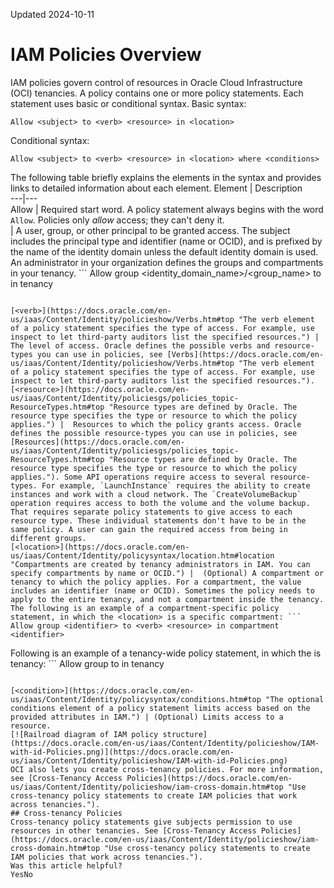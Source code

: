 Updated 2024-10-11
# IAM Policies Overview
IAM policies govern control of resources in Oracle Cloud Infrastructure (OCI) tenancies.
A policy contains one or more policy statements. Each statement uses basic or conditional syntax.
Basic syntax:
```
Allow <subject> to <verb> <resource> in <location>
```

Conditional syntax:
```
Allow <subject> to <verb> <resource> in <location> where <conditions>
```

The following table briefly explains the elements in the syntax and provides links to detailed information about each element.
Element | Description  
---|---  
Allow | Required start word. A policy statement always begins with the word `Allow`. Policies only _allow_ access; they can't deny it.  
[<subject>](https://docs.oracle.com/en-us/iaas/Content/Identity/policysyntax/subject.htm#subject "The subject of an IAM policy specifies the groups or principals that the policy grants permission to.") |  A user, group, or other principal to be granted access. The subject includes the principal type and identifier (name or OCID), and is prefixed by the name of the identity domain unless the default identity domain is used. An administrator in your organization defines the groups and compartments in your tenancy.  ```
Allow group <identity_domain_name>/<group_name> to <verb> <resource-type> in tenancy
```
  
[<verb>](https://docs.oracle.com/en-us/iaas/Content/Identity/policieshow/Verbs.htm#top "The verb element of a policy statement specifies the type of access. For example, use inspect to let third-party auditors list the specified resources.") | The level of access. Oracle defines the possible verbs and resource-types you can use in policies, see [Verbs](https://docs.oracle.com/en-us/iaas/Content/Identity/policieshow/Verbs.htm#top "The verb element of a policy statement specifies the type of access. For example, use inspect to let third-party auditors list the specified resources.").  
[<resource>](https://docs.oracle.com/en-us/iaas/Content/Identity/policiesgs/policies_topic-ResourceTypes.htm#top "Resource types are defined by Oracle. The resource type specifies the type or resource to which the policy applies.") |  Resources to which the policy grants access. Oracle defines the possible resource-types you can use in policies, see [Resources](https://docs.oracle.com/en-us/iaas/Content/Identity/policiesgs/policies_topic-ResourceTypes.htm#top "Resource types are defined by Oracle. The resource type specifies the type or resource to which the policy applies."). Some API operations require access to several resource-types. For example, `LaunchInstance` requires the ability to create instances and work with a cloud network. The `CreateVolumeBackup` operation requires access to both the volume and the volume backup. That requires separate policy statements to give access to each resource type. These individual statements don't have to be in the same policy. A user can gain the required access from being in different groups.   
[<location>](https://docs.oracle.com/en-us/iaas/Content/Identity/policysyntax/location.htm#location "Compartments are created by tenancy administrators in IAM. You can specify compartments by name or OCID.") |  (Optional) A compartment or tenancy to which the policy applies. For a compartment, the value includes an identifier (name or OCID). Sometimes the policy needs to apply to the entire tenancy, and not a compartment inside the tenancy. The following is an example of a compartment-specific policy statement, in which the <location> is a specific compartment: ```
Allow group <identifier> to <verb> <resource> in compartment <identifier>
```
Following is an example of a tenancy-wide policy statement, in which the <location> is tenancy: ```
Allow group <identifier> to <verb> <resource> in tenancy 
```
  
[<condition>](https://docs.oracle.com/en-us/iaas/Content/Identity/policysyntax/conditions.htm#top "The optional conditions element of a policy statement limits access based on the provided attributes in IAM.") | (Optional) Limits access to a resource.  
[![Railroad diagram of IAM policy structure](https://docs.oracle.com/en-us/iaas/Content/Identity/policieshow/IAM-with-id-Policies.png)](https://docs.oracle.com/en-us/iaas/Content/Identity/policieshow/IAM-with-id-Policies.png)
OCI also lets you create cross-tenancy policies. For more information, see [Cross-Tenancy Access Policies](https://docs.oracle.com/en-us/iaas/Content/Identity/policieshow/iam-cross-domain.htm#top "Use cross-tenancy policy statements to create IAM policies that work across tenancies."). 
## Cross-tenancy Policies
Cross-tenancy policy statements give subjects permission to use resources in other tenancies. See [Cross-Tenancy Access Policies](https://docs.oracle.com/en-us/iaas/Content/Identity/policieshow/iam-cross-domain.htm#top "Use cross-tenancy policy statements to create IAM policies that work across tenancies.").
Was this article helpful?
YesNo

